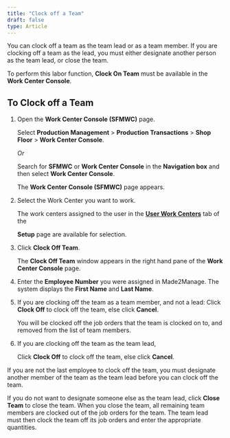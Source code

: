 ```yaml
---
title: "Clock off a Team"
draft: false
type: Article
---
```


You can clock off a team as the team lead or as a team member. If you are clocking off a team as the lead, you must either designate another person as the team lead, or close the team.

To perform this labor function, **Clock On Team** must be available in the **Work Center Console**.

## To Clock off a Team

1.  Open the **Work Center Console (SFMWC)** page.

    Select **Production Management** > **Production Transactions** > **Shop Floor** > **Work Center Console**.

    *Or*

    Search for **SFMWC** or **Work Center Console** in the **Navigation box** and then select **Work Center Console**.

    The **Work Center Console (SFMWC)** page appears.

2.  Select the Work Center you want to work.

    The work centers assigned to the user in the **[User Work Centers](user-work-centers.md)** tab of the

    **Setup** page are available for selection.

3.  Click **Clock Off Team**.

    The **Clock Off Team** window appears in the right hand pane of the **Work Center Console** page.

4.  Enter the **Employee Number** you were assigned in Made2Manage. The system displays the **First Name** and **Last Name**.
5.  If you are clocking off the team as a team member, and not a lead: Click **Clock Off** to clock off the team, else click **Cancel**.

    You will be clocked off the job orders that the team is clocked on to, and removed from the list of team members.

6.  If you are clocking off the team as the team lead,

    Click **Clock Off** to clock off the team, else click **Cancel**.

If you are not the last employee to clock off the team, you must designate another member of the team as the team lead before you can clock off the team.

If you do not want to designate someone else as the team lead, click **Close Team** to close the team. When you close the team, all remaining team members are clocked out of the job orders for the team. The team lead must then clock the team off its job orders and enter the appropriate quantities.